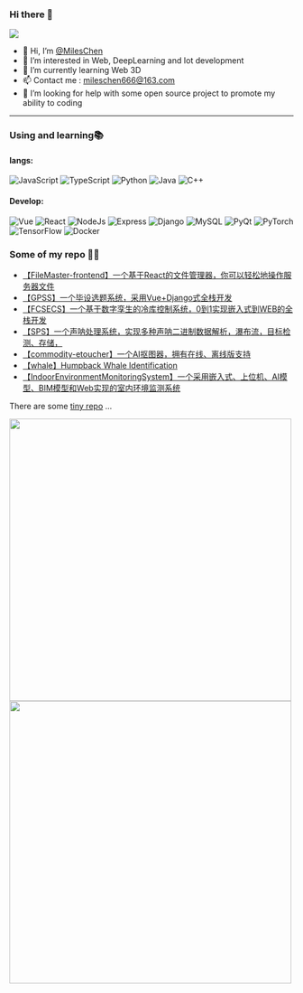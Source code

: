 ### Hi there 👋

<!-- [![wakatime](https://wakatime.com/badge/user/ff2fd02f-93f5-46d4-af69-146d00163dbe.svg)](https://wakatime.com/@ff2fd02f-93f5-46d4-af69-146d00163dbe)
[![github](https://img.shields.io/github/followers/Undertone0809?logo=github&style=plastic)](https://github.com/alanhamlett?tab=followers) -->

![](https://komarev.com/ghpvc/?username=chenmeilong)

- 👋 Hi, I’m [@MilesChen](https://github.com/chenmeilong)
- 👀 I’m interested in Web, DeepLearning and Iot development
- 🌱 I’m currently learning Web 3D
- 📫 Contact me : mileschen666@163.com
- 🤔 I’m looking for help with some open source project to promote my ability to coding

---

### Using and learning📚
#### langs:
<!-- **Langs:** -->
![JavaScript](https://img.shields.io/badge/-JavaScript-%23F7DF1C?style=flat-square&logo=javascript&logoColor=ffff4a&color=d1b01f)
![TypeScript](https://img.shields.io/badge/TypeScript-ED8B00?style=flat-square&logo=typescript&logoColor=white)
![Python](https://img.shields.io/badge/Python-3373A7?style=flat-square&logo=python&logoColor=white)
![Java](https://img.shields.io/badge/Java-ED8B00?style=flat-square&logo=java&logoColor=white)
![C++](http://img.shields.io/badge/C++-FF7F50?style=flat-square&logo=%2B%2B&logoColor=ffffff)

#### Develop:
<!-- **Develop:** -->
![Vue](https://img.shields.io/badge/-Vue-4FC08D?style=flat-square&logo=Vue.js&logoColor=fff)
![React](http://img.shields.io/badge/-React-6DB33F?style=flat-square&logo=react&logoColor=ffffff)
![NodeJs](https://img.shields.io/badge/-NodeJs-FF7D40?style=flat-square&logo=Node.js&logoColor=00d632)
![Express](https://img.shields.io/badge/-Express-DC382D?style=flat-square&logo=express&logoColor=ffffff)
![Django](https://img.shields.io/badge/-Django-DC382D?style=flat-square&logo=django&logoColor=ffffff)
![MySQL](https://img.shields.io/badge/-MySQL-23F7DF1C?style=flat-square&logo=mysql&logoColor=ffffff)
![PyQt](https://img.shields.io/badge/-PyQt-23F7DF1C?style=flat-square&logo=qt&logoColor=ffffff)
![PyTorch](https://img.shields.io/badge/-PyTorch-5391FE?style=flat-square&logo=pytorch&logoColor=ffffff)
![TensorFlow](https://img.shields.io/badge/-TensorFlow-3373A7?style=flat-square&logo=tensorflow&logoColor=ffffff)
![Docker](https://img.shields.io/badge/-Docker-2C2255?style=flat-square&logo=docker)

### Some of my repo :office_worker:
- [【FileMaster-frontend】一个基于React的文件管理器，你可以轻松地操作服务器文件](https://github.com/chenmeilong/FileMaster-frontend)
- [【GPSS】一个毕设选题系统，采用Vue+Django式全栈开发](https://github.com/chenmeilong/GPSS)
- [【FCSECS】一个基于数字孪生的冷库控制系统，0到1实现嵌入式到WEB的全栈开发](https://github.com/chenmeilong/FCSECS)
- [【SPS】一个声呐处理系统，实现多种声呐二进制数据解析，瀑布流，目标检测、存储，](https://github.com/chenmeilong/FCSECS)
- [【commodity-etoucher】一个AI抠图器，拥有在线、离线版支持](https://github.com/chenmeilong/commodity-etoucher)
- [【whale】Humpback Whale Identification](https://github.com/chenmeilong/whale)
- [【IndoorEnvironmentMonitoringSystem】一个采用嵌入式、上位机、AI模型、BIM模型和Web实现的室内环境监测系统](https://github.com/chenmeilong/IndoorEnvironmentMonitoringSystem)


There are some [tiny repo](https://github.com/chenmeilong?page=1&tab=repositories) ...

<img width="500px" src="https://github-readme-stats-zeeland.vercel.app/api/top-langs/?username=chenmeilong&theme=merko&layout=compact" />
<img width="500px" src="https://github-readme-stats-zeeland.vercel.app/api?username=chenmeilong&show_icons=true&theme=merko&count_private=true" />

